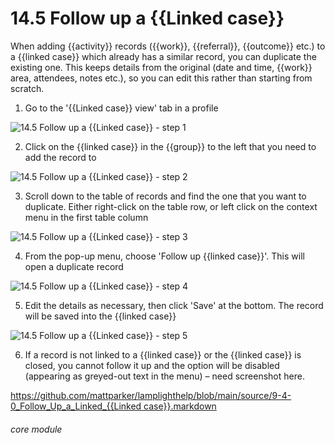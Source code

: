 # 14.5 Follow up a {{Linked case}}

When adding {{activity}} records ({{work}}, {{referral}}, {{outcome}} etc.) to a {{linked case}} which already has a similar record, you can duplicate the existing one. This keeps details from the original (date and time, {{work}} area, attendees, notes etc.), so you can edit this rather than starting from scratch.

1. Go to the &#039;{{Linked case}} view&#039; tab in a profile

![14.5 Follow up a {{Linked case}} - step 1](14.5_Follow_up_a_Case_im_1.png)

2. Click on the {{linked case}} in the {{group}} to the left that you need to add the record to

![14.5 Follow up a {{Linked case}} - step 2](14.5_Follow_up_a_Case_im_2.png)

3. Scroll down to the table of records and find the one that you want to duplicate. Either right-click on the table row, or left click on the context menu in the first table column

![14.5 Follow up a {{Linked case}} - step 3](14.5_Follow_up_a_Case_im_3.png)

4. From the pop-up menu, choose &#039;Follow up {{linked case}}&#039;. This will open a duplicate record

![14.5 Follow up a {{Linked case}} - step 4](14.5_Follow_up_a_Case_im_4.png)

5. Edit the details as necessary, then click &#039;Save&#039; at the bottom. The record will be saved into the {{linked case}}

![14.5 Follow up a {{Linked case}} - step 5](14.5_Follow_up_a_Case_im_5.png)

6. If a record is not linked to a {{linked case}} or the {{linked case}} is closed, you cannot follow it up and the option will be disabled (appearing as greyed-out text in the menu) – need screenshot here.

[https://github.com/mattparker/lamplighthelp/blob/main/source/9-4-0_Follow_Up_a_Linked_{{Linked case}}.markdown](https://github.com/mattparker/lamplighthelp/blob/main/source/9-4-0_Follow_Up_a_Linked_Case.markdown)


###### core module
